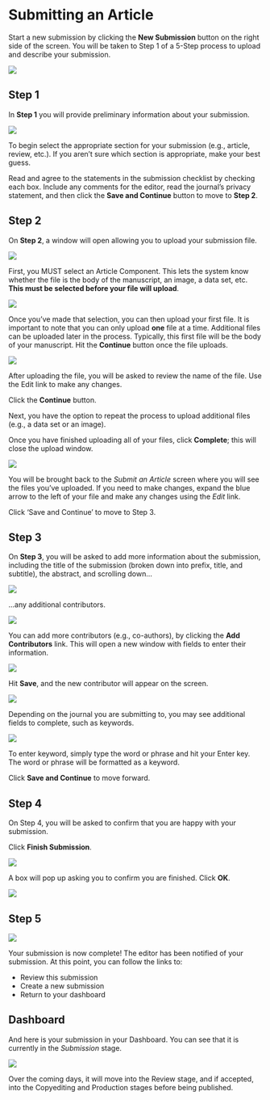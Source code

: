 # Submitting an Article

Start a new submission by clicking the **New Submission** button on the right side of the screen. You will be taken to Step 1 of a 5-Step process to upload and describe your submission.

![](/assets/learning-ojs3.1-au-dashboard-new.PNG)

## Step 1

In **Step 1** you will provide preliminary information about your submission.

![](/assets/learning-ojs3.1-au-dashboard-new-1.PNG)

To begin select the appropriate section for your submission \(e.g., article, review, etc.\). If you aren’t sure which section is appropriate, make your best guess.

Read and agree to the statements in the submission checklist by checking each box. Include any comments for the editor, read the journal’s privacy statement, and then click the **Save and Continue** button to move to **Step 2**.

## Step 2

On **Step 2**, a window will open allowing you to upload your submission file.

![](learning-ojs-3-author-submission-step2.png)

First, you MUST select an Article Component. This lets the system know whether the file is the body of the manuscript, an image, a data set, etc. **This must be selected before your file will upload**.

![](learning-ojs-3-author-submission-step2-2.png)

Once you’ve made that selection, you can then upload your first file. It is important to note that you can only upload **one** file at a time. Additional files can be uploaded later in the process. Typically, this first file will be the body of your manuscript. Hit the **Continue** button once the file uploads.

![](learning-ojs-3-author-submission-step2-3.png)

After uploading the file, you will be asked to review the name of the file. Use the Edit link to make any changes.

Click the **Continue** button.

Next, you have the option to repeat the process to upload additional files \(e.g., a data set or an image\).

Once you have finished uploading all of your files, click **Complete**; this will close the upload window.

![](learning-ojs-3-author-submission-step2-4.png)

You will be brought back to the _Submit an Article_ screen where you will see the files you’ve uploaded. If you need to make changes, expand the blue arrow to the left of your file and make any changes using the _Edit_ link.

Click ‘Save and Continue’ to move to Step 3.

## Step 3

On **Step 3**, you will be asked to add more information about the submission, including the title of the submission \(broken down into prefix, title, and subtitle\), the abstract, and scrolling down...

![](/assets/learning-ojs3.1-au-dashboard-new-3.PNG)

...any additional contributors.

![](/assets/learning-ojs3.1-au-dashboard-new-3-contrib.PNG)

You can add more contributors \(e.g., co-authors\), by clicking the **Add Contributors** link. This will open a new window with fields to enter their information.

![](learning-ojs-3-author-submission-step3-2.png)

Hit **Save**, and the new contributor will appear on the screen.

![](/assets/learning-ojs3.1-au-dashboard-new-3-contrib-new.PNG)

Depending on the journal you are submitting to, you may see additional fields to complete, such as keywords.

![](learning-ojs-3-author-submission-step3-4.png)

To enter keyword, simply type the word or phrase and hit your Enter key. The word or phrase will be formatted as a keyword.

Click **Save and Continue** to move forward.

## Step 4

On Step 4, you will be asked to confirm that you are happy with your submission.

Click **Finish Submission**.

![](/assets/learning-ojs3.1-au-dashboard-new-4.PNG)

A box will pop up asking you to confirm you are finished. Click **OK**.

![](learning-ojs-3-author-submission-step4-1.png)

## Step 5

![](/assets/learning-ojs3.1-au-dashboard-new-5.PNG)

Your submission is now complete! The editor has been notified of your submission. At this point, you can follow the links to:

* Review this submission
* Create a new submission
* Return to your dashboard

## Dashboard

And here is your submission in your Dashboard. You can see that it is currently in the _Submission_ stage.

![](/assets/learning-ojs3.1-au-dashboard-new-sub.PNG)

Over the coming days, it will move into the Review stage, and if accepted, into the Copyediting and Production stages before being published.

